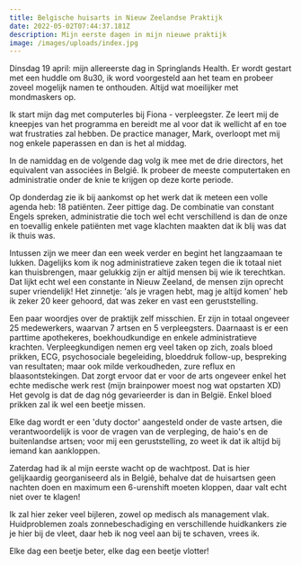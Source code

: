 ```yaml
---
title: Belgische huisarts in Nieuw Zeelandse Praktijk
date: 2022-05-02T07:44:37.181Z
description: Mijn eerste dagen in mijn nieuwe praktijk
image: /images/uploads/index.jpg
---
```

Dinsdag 19 april: mijn allereerste dag in Springlands Health. 
Er wordt gestart met een huddle om 8u30, ik word voorgesteld aan 
het team en probeer zoveel mogelijk namen te onthouden. Altijd wat moeilijker met mondmaskers op.

Ik start mijn dag met computerles bij Fiona - verpleegster. Ze leert mij de kneepjes van het programma en bereidt me al voor dat ik wellicht af en toe wat frustraties zal hebben. De practice manager, Mark, overloopt met mij nog enkele paperassen en dan is het al middag.

In de namiddag en de volgende dag volg ik mee met de drie directors, het equivalent van associées in Belgiê. Ik probeer de meeste computertaken en administratie onder de knie te krijgen op deze korte periode.

Op donderdag zie ik bij aankomst op het werk dat ik meteen een volle agenda heb: 18 patiënten. Zeer pittige dag. De combinatie van constant Engels spreken, administratie die toch wel echt verschillend is dan de onze en toevallig enkele patiënten met vage klachten maakten dat ik blij was dat ik thuis was. 

Intussen zijn we meer dan een week verder en begint het langzaamaan te lukken. Dagelijks kom ik nog administratieve zaken tegen die ik totaal niet kan thuisbrengen, maar gelukkig zijn er altijd mensen bij wie ik terechtkan. Dat lijkt echt wel een constante in Nieuw Zeeland, de mensen zijn oprecht super vriendelijk! Het zinnetje: 'als je vragen hebt, mag je altijd komen' heb ik zeker 20 keer gehoord, dat was zeker en vast een geruststelling. 

Een paar woordjes over de praktijk zelf misschien. Er zijn in totaal ongeveer 25 medewerkers, waarvan 7 artsen en 5 verpleegsters.
Daarnaast is er een parttime apothekeres, boekhoudkundige en enkele administratieve krachten. Verpleegkundigen nemen erg veel taken op zich, zoals bloed prikken, ECG, psychosociale begeleiding, bloeddruk follow-up, bespreking van resultaten; maar ook milde verkoudheden, 
zure reflux en blaasontstekingen. Dat zorgt ervoor dat er voor de arts ongeveer enkel het echte medische werk rest (mijn brainpower moest nog wat opstarten XD)
Het gevolg is dat de dag nóg gevarieerder is dan in België. Enkel bloed prikken zal ik wel een beetje missen.

Elke dag wordt er een 'duty doctor' aangesteld onder de vaste artsen, die verantwoordelijk is voor de vragen van de verpleging, de haio's en de 
buitenlandse artsen; voor mij een geruststelling, zo weet ik dat ik altijd bij iemand kan aankloppen.

Zaterdag had ik al mijn eerste wacht op de wachtpost. Dat is hier gelijkaardig georganiseerd als in Belgiê, behalve dat de 
huisartsen geen nachten doen en maximum een 6-urenshift moeten kloppen, daar valt echt niet over te klagen!

Ik zal hier zeker veel bijleren, zowel op medisch als management vlak. Huidproblemen zoals zonnebeschadiging en verschillende
huidkankers zie je hier bij de vleet, daar heb ik nog veel aan bij te schaven, vrees ik.

Elke dag een beetje beter, elke dag een beetje vlotter!
